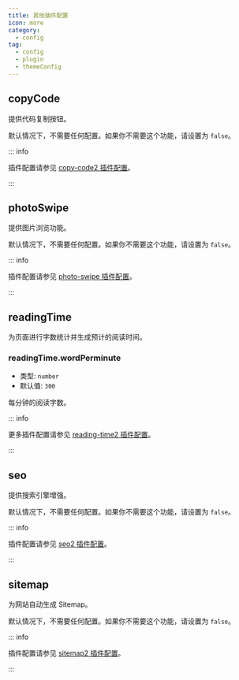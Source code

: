 ```yaml
---
title: 其他插件配置
icon: more
category:
  - config
tag:
  - config
  - plugin
  - themeConfig
---
```


## copyCode <Badge text="默认启用" />

提供代码复制按钮。

默认情况下，不需要任何配置。如果你不需要这个功能，请设置为 `false`。

::: info

插件配置请参见 [copy-code2 插件配置][copy-code-config]。

:::

## photoSwipe <Badge text="默认启用" />

提供图片浏览功能。

默认情况下，不需要任何配置。如果你不需要这个功能，请设置为 `false`。

::: info

插件配置请参见 [photo-swipe 插件配置][photo-swipe-config]。

:::

## readingTime <Badge text="默认启用" />

为页面进行字数统计并生成预计的阅读时间。

### readingTime.wordPerminute

- 类型: `number`
- 默认值: `300`

每分钟的阅读字数。

::: info

更多插件配置请参见 [reading-time2 插件配置][reading-time-config]。

:::

## seo <Badge text="默认启用" />

提供搜索引擎增强。

默认情况下，不需要任何配置。如果你不需要这个功能，请设置为 `false`。

::: info

插件配置请参见 [seo2 插件配置][seo-config]。

:::

## sitemap <Badge text="默认启用" />

为网站自动生成 Sitemap。

默认情况下，不需要任何配置。如果你不需要这个功能，请设置为 `false`。

::: info

插件配置请参见 [sitemap2 插件配置][sitemap-config]。

:::

[copy-code-config]: https://vuepress-theme-hope.github.io/v2/copy-code/zh/config.html
[feed-config]: https://vuepress-theme-hope.github.io/v2/feed/zh/config/
[photo-swipe-config]: https://vuepress-theme-hope.github.io/v2/photo-swipe/zh/config.html
[reading-time-config]: https://vuepress-theme-hope.github.io/v2/reading-time/zh/config.html
[seo-config]: https://vuepress-theme-hope.github.io/v2/seo/zh/config.html
[sitemap-config]: https://vuepress-theme-hope.github.io/v2/sitemap/zh/config.html
